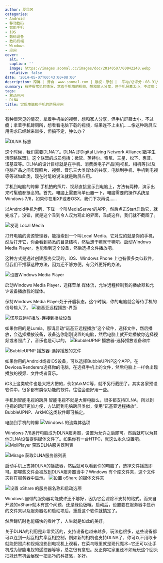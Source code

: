 ```yaml
---
author: 夏昆冈
categories:
- Android
- 移动数码
- 智能手机
- iOS
- 数码设备
- 数码终端
- Windows
- 应用
cover:
  alt: ''
  caption: ''
  image: https://images.soomal.cc/images/doc/20140507/00042240.webp
  relative: false
date: '2014-05-07T00:43:00+08:00'
description: 跨屏 | 源自：www.soomal.com | 版权：原创 |  平均/总评分：08.91/98
summary: 有种很常见的情况，拿着手机拍的视频，想和家人分享，但手机屏幕太小，不过瘾；拿着手机蹲厕所，想看看电脑下载的视频，结果连不上主机……像这种跨屏应用需求已经越来越多，但搞不定，肿么办？这个时候，我们需要DLNA了。
tags:
- 移动应用
- DLNA
title: 实现电脑和手机的跨屏应用
---
```


有种很常见的情况，拿着手机拍的视频，想和家人分享，但手机屏幕太小，不过瘾；拿着手机蹲厕所，想看看电脑下载的视频，结果连不上主机……像这种跨屏应用需求已经越来越多，但搞不定，肿么办？

![DLNA 标志](https://images.soomal.cc/images/doc/20120103/00015904.webp)




这个时候，我们需要DLNA了。DLNA 即Digital Living Network Alliance[数字生活网络联盟]，这个联盟的成员包括：微软、英特尔、索尼、三星、松下、惠普、诺基亚等。DLNA的设计目标就是在手机、消费类电子产品[电视机、相机等]以及电脑产品之间实现照片、视频、音乐三大类媒体的共享，电脑到手机，手机到电视等等诸如此类，现在时髦的说法就是跨屏应用。

手机到电脑的跨屏
手机拍的照片、视频直接显示到电脑上，方法有两种，演示出来时髦值都挺高的。首先，电脑上需要简单设置一下，电脑需要的操作系统是Windows 7/8，如果你在用XP或者OSX，我们下次再说……

以Android手机为例，下载一个叫MediaServer的APP，然后点击Start启动它，就完成了，没错，就是这个丑到令人叹为观止的界面，丑成这样，我们就不截图了。

![发现 Local Media](https://images.soomal.cc/images/doc/20140506/00042234.webp)




打开电脑的资源管理器，能搜索到一个叫Local Media，它对应的就是你的手机，然后打开它，你会看到熟悉的目录结构，然后想干嘛就干嘛吧。启动Windows Media Player，也能看到这个设备，然后选择文件播放吧。

这种方式是通过创建服务实现的，iOS、Windows Phone 上也有很多类似软件。但我们不推荐这种方法，因为还不够方便。有另外更好的办法。

![设置Windows Media Player](https://images.soomal.cc/images/doc/20140506/00042232.webp)




启动Windows Media Player，选择菜单 媒体流，允许远程控制我的播放器和允许设备播放我的媒体。

保持Windows Media Player处于开启状态，这个时候，你的电脑就会等待手机的信号输入了。
![诺基亚远程播放-界面](https://images.soomal.cc/images/doc/20140506/00042228_01.webp)




![诺基亚远程播放-连接到播放设备](https://images.soomal.cc/images/doc/20140506/00042229_01.webp)




如果你用的是Lumia，那请启动“诺基亚远程播放”这个软件，选择文件，然后播放，会选择播放设备，设备选你刚刚设置的电脑，然后电脑上就开始播放你选择视频或者照片了，音乐也是可以的。
![BubbleUPNP 播放器-选择播放设备和库](https://images.soomal.cc/images/doc/20140506/00042230_01.webp)




![BubbleUPNP 播放器-选择播放的文件](https://images.soomal.cc/images/doc/20140506/00042231_01.webp)




如果你用的Android或者iOS设备，可以选择BubbleUPNP这个APP。在Devices/Renderers选择你的电脑，在选择手机上的文件，然后电脑上一样会出现播放的视频、文件或者音乐。

iOS上这类软件也是大把大把的，例如ArkMC等，就不另行截图了。其实各家预设软件中，很多都有类似功能的软件，往往会更好用一些。

手机到智能电视的跨屏
智能电视不就是大屏电脑么，很多都支持DLNA，所以到电视的跨屏更加方便，方法同到电脑跨屏类似，使用“诺基亚远程播放”、BubbleUPNP、ArkMC这类软件即可搞定。

电脑到手机的跨屏
![Windows 的流媒体选项](https://images.soomal.cc/images/doc/20140506/00042235.webp)




Windows 7/8运行电脑成为DLNA服务器，设置为允许之后即可。然后就可以为其他DLNA设备提供媒体文件了。如果你有一台HTPC，就这么永久设置吧。
![MoliPlayer 获取DLNA服务器列表](https://images.soomal.cc/images/doc/20140507/00042236_01.webp)




![Mirage 获取DLNA服务器列表](https://images.soomal.cc/images/doc/20140507/00042237_01.webp)




启动手机上支持DLNA的播放器，然后就可以看到你的电脑了，选择文件播放即可。那哪些文件会被放到DLNA服务器当中？Windows 有个库文件夹，这个文件夹将在服务器中显示。
![设置 oShare 的媒体文件夹](https://images.soomal.cc/images/doc/20140507/00042238_01.webp)




![设置 oShare 的服务器名称和启动选项](https://images.soomal.cc/images/doc/20140507/00042239_01.webp)




Windows 自带的服务器功能或许还不够好，因为它会滤除不支持的格式。而来自开源的oShare就木有这个问题，还是绿色版哦。启动后，设置要在服务器中显示的文件夹以及服务器名和启动项后，重启这个软件就搞定了。

然后蹲坑时也能痛快的看片了，人生就是如此的美好。

关于DLNA的利用是非常灵活的，支持设备也越来越多，玩法也很多，这些设备都可以连到一起互相共享互相控制，例如新的相机也支持DLNA了，你可以不用取卡就能把照片和视频投影到电视机上观看，在菜鸟眼里就是现代魔术~它还可以让手机成为智能电视的遥控器等等，总之很有意思。反正你宅家里还不如玩玩这个回头把妹还有机会展现一把高冷的科技感，多好。